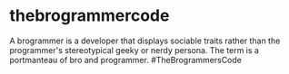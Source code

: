 # thebrogrammercode
A brogrammer is a developer that displays sociable traits rather than the programmer's stereotypical geeky or nerdy persona. The term is a portmanteau of bro and programmer. #TheBrogrammersCode

